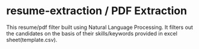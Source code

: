 # resume-extraction / PDF Extraction

This resume/pdf filter built using Natural Language Processing. It filters out the candidates on the basis of their skills/keywords provided in excel sheet(template.csv).
